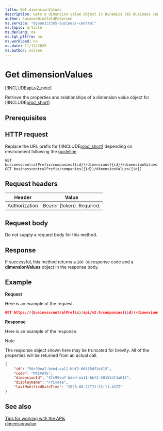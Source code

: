 ```yaml
---
title: Get dimensionValues  
description: Gets a dimension value object in Dynamics 365 Business Central.
author: SusanneWindfeldPedersen
ms.service: "dynamics365-business-central"
ms.topic: article
ms.devlang: na
ms.tgt_pltfrm: na
ms.workload: na
ms.date: 11/11/2020
ms.author: solsen
---
```


# Get dimensionValues

[!INCLUDE[api_v2_note](../../../includes/api_v2_note.md)]

Retrieve the properties and relationships of a dimension value object for [!INCLUDE[prod_short](../../../includes/prod_short.md)].

## Prerequisites

## HTTP request
Replace the URL prefix for [!INCLUDE[prod_short](../../../includes/prod_short.md)] depending on environment following the [guideline](../../v2.0/endpoints-apis-for-dynamics.md).

```
GET businesscentralPrefix/companies({id})/dimensions({id})/dimensionValues({id})
GET businesscentralPrefix/companies({id})/dimensionValues({id})
```

## Request headers

|Header       |Value                     |
|-------------|--------------------------|
|Authorization|Bearer {token}. Required. |

## Request body
Do not supply a request body for this method.

## Response
If successful, this method returns a ```200 OK``` response code and a **dimensionValues** object in the response body.

## Example

**Request**

Here is an example of the request.

```json
GET https://{businesscentralPrefix}/api/v2.0/companies({id})/dimensions({id})/dimensionValues({id})
```

**Response**

Here is an example of the response. 

> [!NOTE]  
>   The response object shown here may be truncated for brevity. All of the properties will be returned from an actual call.

```json
{
    "id": "50c99ea7-bde4-ea11-bbf2-00155df3a615",
    "code": "PRIVATE",
    "dimensionId": "4fc99ea7-bde4-ea11-bbf2-00155df3a615",
    "displayName": "Private",
    "lastModifiedDateTime": "2020-08-22T21:23:11.437Z"
}
```

## See also
[Tips for working with the APIs](../../developer/devenv-connect-apps-tips.md)    
[dimensionvalue](../resources/dynamics_dimensionvalue.md)    

